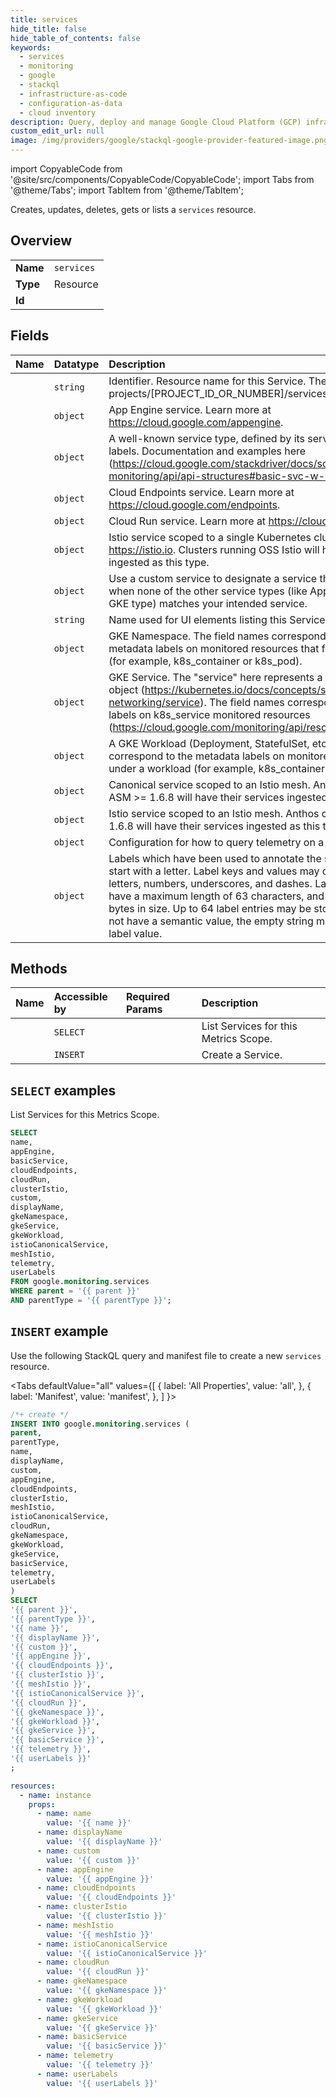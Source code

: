 ```yaml
---
title: services
hide_title: false
hide_table_of_contents: false
keywords:
  - services
  - monitoring
  - google
  - stackql
  - infrastructure-as-code
  - configuration-as-data
  - cloud inventory
description: Query, deploy and manage Google Cloud Platform (GCP) infrastructure and resources using SQL
custom_edit_url: null
image: /img/providers/google/stackql-google-provider-featured-image.png
---
```


import CopyableCode from '@site/src/components/CopyableCode/CopyableCode';
import Tabs from '@theme/Tabs';
import TabItem from '@theme/TabItem';

Creates, updates, deletes, gets or lists a <code>services</code> resource.

## Overview
<table><tbody>
<tr><td><b>Name</b></td><td><code>services</code></td></tr>
<tr><td><b>Type</b></td><td>Resource</td></tr>
<tr><td><b>Id</b></td><td><CopyableCode code="google.monitoring.services" /></td></tr>
</tbody></table>

## Fields
| Name | Datatype | Description |
|:-----|:---------|:------------|
| <CopyableCode code="name" /> | `string` | Identifier. Resource name for this Service. The format is: projects/[PROJECT_ID_OR_NUMBER]/services/[SERVICE_ID]  |
| <CopyableCode code="appEngine" /> | `object` | App Engine service. Learn more at https://cloud.google.com/appengine. |
| <CopyableCode code="basicService" /> | `object` | A well-known service type, defined by its service type and service labels. Documentation and examples here (https://cloud.google.com/stackdriver/docs/solutions/slo-monitoring/api/api-structures#basic-svc-w-basic-sli). |
| <CopyableCode code="cloudEndpoints" /> | `object` | Cloud Endpoints service. Learn more at https://cloud.google.com/endpoints. |
| <CopyableCode code="cloudRun" /> | `object` | Cloud Run service. Learn more at https://cloud.google.com/run. |
| <CopyableCode code="clusterIstio" /> | `object` | Istio service scoped to a single Kubernetes cluster. Learn more at https://istio.io. Clusters running OSS Istio will have their services ingested as this type. |
| <CopyableCode code="custom" /> | `object` | Use a custom service to designate a service that you want to monitor when none of the other service types (like App Engine, Cloud Run, or a GKE type) matches your intended service. |
| <CopyableCode code="displayName" /> | `string` | Name used for UI elements listing this Service. |
| <CopyableCode code="gkeNamespace" /> | `object` | GKE Namespace. The field names correspond to the resource metadata labels on monitored resources that fall under a namespace (for example, k8s_container or k8s_pod). |
| <CopyableCode code="gkeService" /> | `object` | GKE Service. The "service" here represents a Kubernetes service object (https://kubernetes.io/docs/concepts/services-networking/service). The field names correspond to the resource labels on k8s_service monitored resources (https://cloud.google.com/monitoring/api/resources#tag_k8s_service). |
| <CopyableCode code="gkeWorkload" /> | `object` | A GKE Workload (Deployment, StatefulSet, etc). The field names correspond to the metadata labels on monitored resources that fall under a workload (for example, k8s_container or k8s_pod). |
| <CopyableCode code="istioCanonicalService" /> | `object` | Canonical service scoped to an Istio mesh. Anthos clusters running ASM >= 1.6.8 will have their services ingested as this type. |
| <CopyableCode code="meshIstio" /> | `object` | Istio service scoped to an Istio mesh. Anthos clusters running ASM < 1.6.8 will have their services ingested as this type. |
| <CopyableCode code="telemetry" /> | `object` | Configuration for how to query telemetry on a Service. |
| <CopyableCode code="userLabels" /> | `object` | Labels which have been used to annotate the service. Label keys must start with a letter. Label keys and values may contain lowercase letters, numbers, underscores, and dashes. Label keys and values have a maximum length of 63 characters, and must be less than 128 bytes in size. Up to 64 label entries may be stored. For labels which do not have a semantic value, the empty string may be supplied for the label value. |

## Methods
| Name | Accessible by | Required Params | Description |
|:-----|:--------------|:----------------|:------------|
| <CopyableCode code="services_list" /> | `SELECT` | <CopyableCode code="parent, parentType" /> | List Services for this Metrics Scope. |
| <CopyableCode code="services_create" /> | `INSERT` | <CopyableCode code="parent, parentType" /> | Create a Service. |

## `SELECT` examples

List Services for this Metrics Scope.

```sql
SELECT
name,
appEngine,
basicService,
cloudEndpoints,
cloudRun,
clusterIstio,
custom,
displayName,
gkeNamespace,
gkeService,
gkeWorkload,
istioCanonicalService,
meshIstio,
telemetry,
userLabels
FROM google.monitoring.services
WHERE parent = '{{ parent }}'
AND parentType = '{{ parentType }}'; 
```

## `INSERT` example

Use the following StackQL query and manifest file to create a new <code>services</code> resource.

<Tabs
    defaultValue="all"
    values={[
        { label: 'All Properties', value: 'all', },
        { label: 'Manifest', value: 'manifest', },
    ]
}>
<TabItem value="all">

```sql
/*+ create */
INSERT INTO google.monitoring.services (
parent,
parentType,
name,
displayName,
custom,
appEngine,
cloudEndpoints,
clusterIstio,
meshIstio,
istioCanonicalService,
cloudRun,
gkeNamespace,
gkeWorkload,
gkeService,
basicService,
telemetry,
userLabels
)
SELECT 
'{{ parent }}',
'{{ parentType }}',
'{{ name }}',
'{{ displayName }}',
'{{ custom }}',
'{{ appEngine }}',
'{{ cloudEndpoints }}',
'{{ clusterIstio }}',
'{{ meshIstio }}',
'{{ istioCanonicalService }}',
'{{ cloudRun }}',
'{{ gkeNamespace }}',
'{{ gkeWorkload }}',
'{{ gkeService }}',
'{{ basicService }}',
'{{ telemetry }}',
'{{ userLabels }}'
;
```
</TabItem>
<TabItem value="manifest">

```yaml
resources:
  - name: instance
    props:
      - name: name
        value: '{{ name }}'
      - name: displayName
        value: '{{ displayName }}'
      - name: custom
        value: '{{ custom }}'
      - name: appEngine
        value: '{{ appEngine }}'
      - name: cloudEndpoints
        value: '{{ cloudEndpoints }}'
      - name: clusterIstio
        value: '{{ clusterIstio }}'
      - name: meshIstio
        value: '{{ meshIstio }}'
      - name: istioCanonicalService
        value: '{{ istioCanonicalService }}'
      - name: cloudRun
        value: '{{ cloudRun }}'
      - name: gkeNamespace
        value: '{{ gkeNamespace }}'
      - name: gkeWorkload
        value: '{{ gkeWorkload }}'
      - name: gkeService
        value: '{{ gkeService }}'
      - name: basicService
        value: '{{ basicService }}'
      - name: telemetry
        value: '{{ telemetry }}'
      - name: userLabels
        value: '{{ userLabels }}'

```
</TabItem>
</Tabs>
